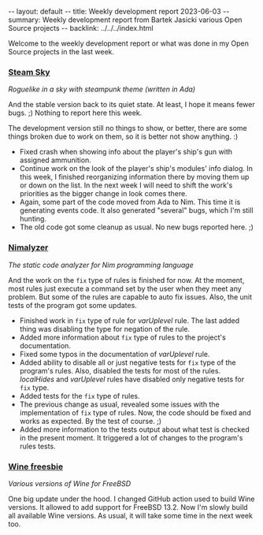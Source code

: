 -- layout: default
-- title: Weekly development report 2023-06-03
-- summary: Weekly development report from Bartek Jasicki various Open Source projects
-- backlink: ../../../index.html

Welcome to the weekly development report or what was done in my Open Source
projects in the last week.

### [Steam Sky](https://www.laeran.pl/repositories/steamsky)

*Roguelike in a sky with steampunk theme (written in Ada)*

And the stable version back to its quiet state. At least, I hope it means fewer
bugs. ;) Nothing to report here this week.

The development version still no things to show, or better, there are some
things broken due to work on them, so it is better not show anything. :)

* Fixed crash when showing info about the player's ship's gun with assigned
  ammunition.
* Continue work on the look of the player's ship's modules' info dialog. In
  this week, I finished reorganizing information there by moving them up or
  down on the list. In the next week I will need to shift the work's priorities
  as the bigger change in look comes there.
* Again, some part of the code moved from Ada to Nim. This time it is
  generating events code. It also generated "several" bugs, which I'm still
  hunting.
* The old code got some cleanup as usual. No new bugs reported here. ;)

### [Nimalyzer](https://www.laeran.pl/repositories/nimalyzer)

*The static code analyzer for Nim programming language*

And the work on the `fix` type of rules is finished for now. At the moment,
most rules just execute a command set by the user when they meet any
problem. But some of the rules are capable to auto fix issues. Also, the unit
tests of the program got some updates.

* Finished work in `fix` type of rule for *varUplevel* rule. The last added
  thing was disabling the type for negation of the rule.
* Added more information about `fix` type of rules to the project's
  documentation.
* Fixed some typos in the documentation of *varUplevel* rule.
* Added ability to disable all or just negative tests for `fix` type of the
  program's rules. Also, disabled the tests for most of the rules. *localHides*
  and *varUplevel* rules have disabled only negative tests for `fix` type.
* Added tests for the `fix` type of rules.
* The previous change as usual, revealed some issues with the implementation of
  `fix` type of rules. Now, the code should be fixed and works as expected. By
  the test of course. ;)
* Added more information to the tests output about what test is checked in the
  present moment. It triggered a lot of changes to the program's rules tests.

### [Wine freesbie](https://github.com/thindil/wine-freesbie)

*Various versions of Wine for FreeBSD*

One big update under the hood. I changed GitHub action used to build Wine
versions. It allowed to add support for FreeBSD 13.2. Now I'm slowly build all
available Wine versions. As usual, it will take some time in the next week too.
